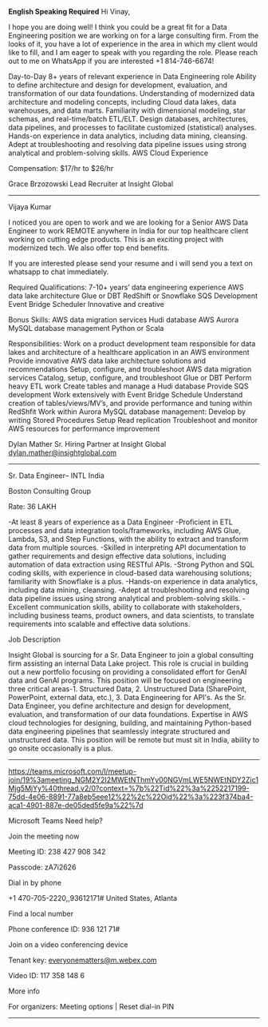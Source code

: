 **English Speaking Required**
Hi Vinay,

I hope you are doing well! I think you could be a great fit for a Data Engineering position we are working on for a large consulting firm. From the looks of it, you have a lot of experience in the area in which my client would like to fill, and I am eager to speak with you regarding the role. Please reach out to me on WhatsApp if you are interested +1 814-746-6674!

Day-to-Day 
8+ years of relevant experience in Data Engineering role
Ability to define architecture and design for development, evaluation, and transformation of our data foundations.
Understanding of modernized data architecture and modeling concepts, including Cloud data lakes, data warehouses, and data marts. Familiarity with dimensional modeling, star schemas, and real-time/batch ETL/ELT.
Design databases, architectures, data pipelines, and processes to facilitate customized (statistical) analyses.
Hands-on experience in data analytics, including data mining, cleansing.
Adept at troubleshooting and resolving data pipeline issues using strong analytical and problem-solving skills.
AWS Cloud Experience

Compensation:
$17/hr to $26/hr

Grace Brzozowski
Lead Recruiter at Insight Global

**********************************************************************************************************************************************

Vijaya  Kumar

I noticed you are open to work and we are looking for a Senior AWS Data Engineer to work REMOTE anywhere in India for our top healthcare client working on cutting edge products. This is an exciting project with modernized tech. We also offer top end benefits. 

If you are interested please send your resume and i will send you a text on whatsapp to chat immediately. 

Required Qualifications:
7-10+ years’ data engineering experience
AWS data lake architecture 
Glue or DBT
RedShift or Snowflake 
SQS Development
Event Bridge Scheduler 
Innovative and creative 

Bonus Skills:
AWS data migration services 
Hudi database
AWS Aurora MySQL database management
Python or Scala

Responsibilities: 
Work on a product development team responsible for data lakes and architecture of a healthcare application in an AWS environment
Provide innovative AWS data lake architecture solutions and recommendations 
Setup, configure, and troubleshoot AWS data migration services
Catalog, setup, configure, and troubleshoot Glue or DBT
Perform heavy ETL work
Create tables and manage a Hudi database
Provide SQS development
Work extensively with Event Bridge Schedule
Understand creation of tables/views/MV’s, and provide performance and tuning within RedShfit 
Work within Aurora MySQL database management:
Develop by writing Stored Procedures 
Setup Read replication 
Troubleshoot and monitor AWS resources for performance improvement

Dylan Mather
Sr. Hiring Partner at Insight Global
dylan.mather@insightglobal.com

*************************************************************************************************************************************************

Sr. Data Engineer– INTL India

Boston Consulting Group

Rate: 36 LAKH


-At least 8 years of experience as a Data Engineer -Proficient in ETL processes and data integration tools/frameworks, including AWS Glue, Lambda, S3, and Step Functions, with the ability to extract and transform data from multiple sources. -Skilled in interpreting API documentation to gather requirements and design effective data solutions, including automation of data extraction using RESTful APIs. -Strong Python and SQL coding skills, with experience in cloud-based data warehousing solutions; familiarity with Snowflake is a plus. -Hands-on experience in data analytics, including data mining, cleansing. -Adept at troubleshooting and resolving data pipeline issues using strong analytical and problem-solving skills. -Excellent communication skills, ability to collaborate with stakeholders, including business teams, product owners, and data scientists, to translate requirements into scalable and effective data solutions.

Job Description

Insight Global is sourcing for a Sr. Data Engineer to join a global consulting firm assisting an internal Data Lake project. This role is crucial in building out a new portfolio focusing on providing a consolidated effort for GenAI data and GenAI programs. This position will be focused on engineering three critical areas-1. Structured Data, 2. Unstructured Data (SharePoint, PowerPoint, external data, etc.), 3. Data Engineering for API's. As the Sr. Data Engineer, you define architecture and design for development, evaluation, and transformation of our data foundations. Expertise in AWS cloud technologies for designing, building, and maintaining Python-based data engineering pipelines that seamlessly integrate structured and unstructured data. This position will be remote but must sit in India, ability to go onsite occasionally is a plus.

 ________________________________________________________________________________
 https://teams.microsoft.com/l/meetup-join/19%3ameeting_NGM2Y2I2MWEtNThmYy00NGVmLWE5NWEtNDY2Zjc1Mjg5MjYy%40thread.v2/0?context=%7b%22Tid%22%3a%2252217199-75dd-4e06-8891-77a8eb5eee12%22%2c%22Oid%22%3a%223f374ba4-aca1-4901-887e-de05ded5fe9a%22%7d

Microsoft Teams Need help?

Join the meeting now

Meeting ID: 238 427 908 342

Passcode: zA7i2626

Dial in by phone

+1 470-705-2220,,93612171# United States, Atlanta

Find a local number

Phone conference ID: 936 121 71#

Join on a video conferencing device

Tenant key: everyonematters@m.webex.com

Video ID: 117 358 148 6

More info

For organizers: Meeting options | Reset dial-in PIN

________________________________________________________________________________
